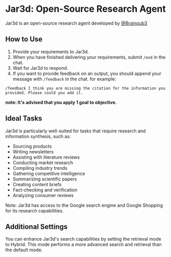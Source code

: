 # Jar3d: Open-Source Research Agent

Jar3d is an open-source research agent developed by [@Brainqub3](https://www.brainqub3.com/)

## How to Use

1. Provide your requirements to Jar3d.
2. When you have finished delivering your requirements, submit `/end` in the chat.
3. Wait for Jar3d to respond.
4. If you want to provide feedback on an output, you should append your message with `/feedback` in the chat.
for example:
```
/feedback I think you are missing the citation for the information you provided. Please could you add it.
```

**note: It's advised that you apply 1 goal to objective.**

## Ideal Tasks

Jar3d is particularly well-suited for tasks that require research and information synthesis, such as:

- Sourcing products
- Writing newsletters
- Assisting with literature reviews
- Conducting market research
- Compiling industry trends
- Gathering competitive intelligence
- Summarizing scientific papers
- Creating content briefs
- Fact-checking and verification
- Analyzing consumer reviews

Note: Jar3d has access to the Google search engine and Google Shopping for its research capabilities.

## Additional Settings

You can enhance Jar3d's search capabilities by setting the retrieval mode to Hybrid. This mode performs a more advanced search and retrieval than the default mode.